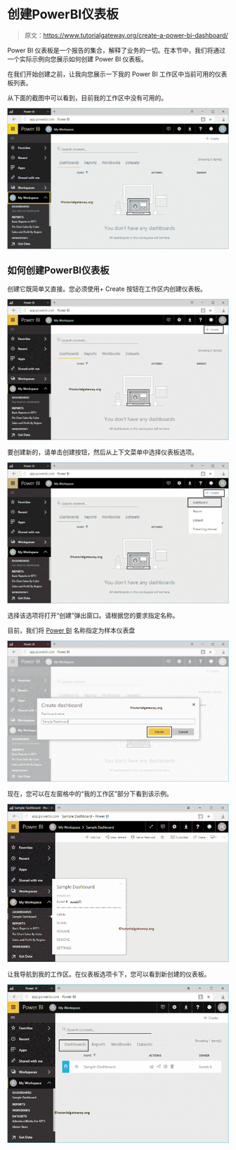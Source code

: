 # 创建PowerBI仪表板

> 原文：<https://www.tutorialgateway.org/create-a-power-bi-dashboard/>

Power BI 仪表板是一个报告的集合，解释了业务的一切。在本节中，我们将通过一个实际示例向您展示如何创建 Power BI 仪表板。

在我们开始创建之前，让我向您展示一下我的 Power BI 工作区中当前可用的仪表板列表。

从下面的截图中可以看到，目前我的工作区中没有可用的。

![Create a Power BI Dashboard 1](img/a7146d8fadfc1d24e4c5524f46dc1069.png)

## 如何创建PowerBI仪表板

创建它既简单又直接。您必须使用+ Create 按钮在工作区内创建仪表板。

![Create a Power BI Dashboard 2](img/692ad41424c325750af33039e42db42a.png)

要创建新的，请单击创建按钮，然后从上下文菜单中选择仪表板选项。

![Create a Power BI Dashboard 3](img/39e3133cdc56cb237635c69033c92463.png)

选择该选项将打开“创建”弹出窗口。请根据您的要求指定名称。

目前，我们将 [Power BI](https://www.tutorialgateway.org/power-bi-tutorial/) 名称指定为样本仪表盘

![Create a Power BI Dashboard 4](img/ce7877b45f03e248bf0dc8432231012d.png)

现在，您可以在左窗格中的“我的工作区”部分下看到该示例。

![Create a Power BI Dashboard 5](img/3bda62963b20440b5399bf7c1c9a6db7.png)

让我导航到我的工作区。在仪表板选项卡下，您可以看到新创建的仪表板。

![Create a Power BI Dashboard 6](img/f8d99849f8bc2101304bdc1c0d6e5565.png)